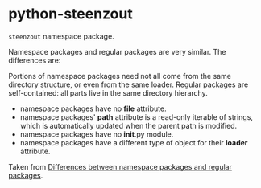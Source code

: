 # python-steenzout
`steenzout` namespace package.

Namespace packages and regular packages are very similar.
The differences are:

Portions of namespace packages need not all come from the same directory structure, or even from the same loader.
Regular packages are self-contained: all parts live in the same directory hierarchy.

* namespace packages have no __file__ attribute.
* namespace packages' __path__ attribute is a read-only iterable of strings,
  which is automatically updated when the parent path is modified.
* namespace packages have no __init__.py module.
* namespace packages have a different type of object for their __loader__ attribute.

Taken from [Differences between namespace packages and regular packages](https://www.python.org/dev/peps/pep-0420/#differences-between-namespace-packages-and-regular-packages).
